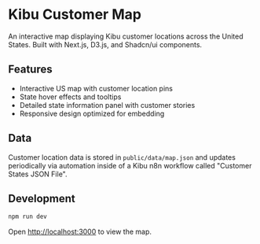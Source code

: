 # Kibu Customer Map

An interactive map displaying Kibu customer locations across the United States. Built with Next.js, D3.js, and Shadcn/ui components.

## Features

- Interactive US map with customer location pins
- State hover effects and tooltips
- Detailed state information panel with customer stories
- Responsive design optimized for embedding

## Data

Customer location data is stored in `public/data/map.json` and updates periodically via automation inside of a Kibu n8n workflow called "Customer States JSON File".

## Development

```bash
npm run dev
```

Open [http://localhost:3000](http://localhost:3000) to view the map.
